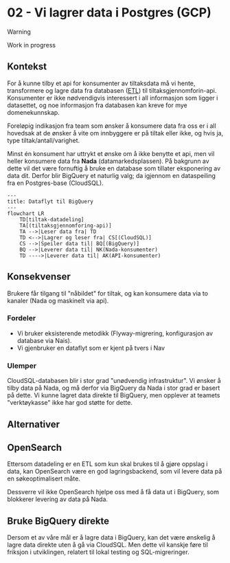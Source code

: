 # 02 - Vi lagrer data i Postgres (GCP)

> [!WARNING]  
> Work in progress

## Kontekst

For å kunne tilby et api for konsumenter av tiltaksdata må vi hente, transformere og lagre data fra databasen
([ETL](https://en.wikipedia.org/wiki/Extract%2C_transform%2C_load)) til tiltaksgjennomforin-api. Konsumenter er ikke
nødvendigvis interessert i all informasjon som ligger i datasettet, og noe informasjon fra databasen kan kreve for mye
domenekunnskap.

Foreløpig indikasjon fra team som ønsker å konsumere data fra oss er i all hovedsak at de ønsker å vite om innbyggere
er på tiltak eller ikke, og hvis ja, type tiltak/antall/varighet.

Minst én konsument har uttrykt et ønske om å ikke benytte et api, men vil heller konsumere data fra **Nada**
(datamarkedsplassen). På bakgrunn av dette vil det være fornuftig å bruke en database som tillater eksponering av data
dit. Derfor blir BigQuery et naturlig valg; da igjennom en dataspeiling fra en Postgres-base (CloudSQL).

```mermaid
---
title: Dataflyt til BigQuery
---
flowchart LR
    TD[tiltak-datadeling]
    TA[(tiltaksgjennomforing-api)]
    TA -->|Leser data fra| TD
    TD <-->|Lagrer og leser fra| CS[(CloudSQL)]
    CS -->|Speiler data til| BQ[(BigQuery)]
    BQ -->|Leverer data til| NK(Nada-konsumenter)
    TD ---->|Leverer data til| AK(API-konsumenter)
```

## Konsekvenser

Brukere får tilgang til "nåbildet" for tiltak, og kan konsumere data via to kanaler (Nada og maskinelt via api).

### Fordeler

- Vi bruker eksisterende metodikk (Flyway-migrering, konfigurasjon av database via Nais).
- Vi gjenbruker en dataflyt som er kjent på tvers i Nav

### Ulemper

CloudSQL-databasen blir i stor grad "unødvendig infrastruktur". Vi ønsker å tilby data på Nada, og må derfor via
BigQuery da Nada i stor grad er basert på dette. Vi kunne lagret data direkte til BigQuery, men opplever at teamets
"verktøykasse" ikke har god støtte for dette. 

## Alternativer

## OpenSearch

Ettersom datadeling er en ETL som kun skal brukes til å gjøre oppslag i data, kan OpenSearch være en god
lagringsbackend, som vil levere data på en søkeoptimalisert måte.

Dessverre vil ikke OpenSearch hjelpe oss med å få data ut i BigQuery, som blokkerer levering av data på Nada.

## Bruke BigQuery direkte

Dersom et av våre mål er å lagre data i BigQuery, kan det være ønskelig å lagre data direkte uten å gå via CloudSQL.
Men dette vil kanskje føre til friksjon i utviklingen, relatert til lokal testing og SQL-migreringer.